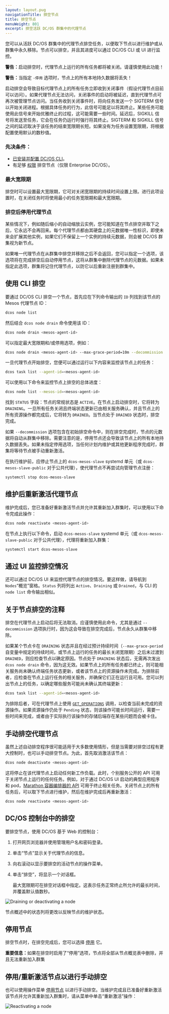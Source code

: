 ```yaml
---
layout: layout.pug
navigationTitle: 排空节点
title: 排空节点
menuWeight: 801
excerpt: 排空活跃 DC/OS 群集中的代理节点
---
```


您可以从活跃 DC/OS 群集中的代理节点排空任务，以便取下节点以进行维护或从群集中永久移除。节点可以排空，并且其进度可以通过 DC/OS CLI 或 UI 进行监控。

<p class="message--warning"><strong>警告：</strong>启动排空时，代理节点上运行的所有任务都将被关闭。请谨慎使用此功能！</p>
<p class="message--warning"><strong>警告：</strong>当指定 <code>-停用</code> 选项时，节点上的所有本地持久数据将丢失！</p>

启动排空会导致目标代理节点上的所有任务立即收到关闭事件（假设代理节点目前可以访问）。如果代理节点无法访问，关闭事件的启动将被延迟，直到代理节点可再次被管理节点访问。当任务收到关闭事件时，将向任务发送一个 SIGTERM 信号以开始关闭进程。根据具体任务的行为，此信号可能足以将其终止。某些任务可能使用此信号来开始优雅终止的过程，这可能需要一些时间。延迟后，SIGKILL 信号将发送至任务，它会在任务仍运行时强行将其终止。SIGTERM 和 SIGKILL 信号之间的延迟取决于该任务的结束宽限期长短。如果没有为任务设置宽限期，将根据配置使用默认的数秒值。

### 先决条件：

- [已安装并配置 DC/OS CLI](/mesosphere/dcos/cn/2.1/cli/)。
- 有足够 [权限](/mesosphere/dcos/cn/2.1/security/ent/perms-reference) 排空节点（仅限 Enterprise DC/OS）。

### 最大宽限期

排空时可以设置最大宽限期，它可对关闭宽限期的持续时间设置上限。进行此项设置时，在关闭任务时将使用最小的任务宽限期和最大宽限期。

### 排空后停用代理节点

某些情况下，例如随后缩小的自动缩放云实例，您可能知道在节点排空并取下之后，它永远不会再回来。每个代理节点都由其硬盘上的元数据唯一性标识，即使未来会扩展其他实例，如果它们不保留上一个实例的持续元数据，则会被 DC/OS 群集视为新节点。

如果唯一代理节点在从群集中排空并移除之后不会返回，您可以指定一个选项，该选项将在完成排空后自动停用节点，这将从群集中删除代理节点的元数据。如果未指定此选项，群集将记住代理节点，以防它以后重新注册到群集中。

## 使用 CLI 排空

要通过 DC/OS CLI 排空一个节点，首先应在下列命令输出的 `ID` 列找到该节点的 Mesos 代理节点 ID：

```bash
dcos node list
```

然后结合 `dcos node drain` 命令使用该 ID：

```bash
dcos node drain <mesos-agent-id>
```

可以指定最大宽限期和/或停用选项，例如：

```bash
dcos node drain <mesos-agent-id> --max-grace-period=10m --decommission
```

一旦代理节点开始排空，您便可以通过运行以下内容来监控该节点上的任务：

```bash
dcos task list --agent-id=<mesos-agent-id>
```

可以使用以下命令来监控节点上排空的总体进度：

```bash
dcos node list --mesos-id=<mesos-agent-id>
```

找到 `STATUS` 字段：节点的常规状态是 `ACTIVE`。在节点上启动排空时，它将转为 `DRAINING`。一旦所有任务关闭且终端状态更新已由相关服务确认，并且节点上的所有资源操作都完成后，它将转为 `DRAINED`。当节点处于 `DRAINED` 状态时，排空完成。

如果 `--decommission` 选项包含在初始排空命令中，则在排空完成时，节点的元数据将自动从群集中移除。需要注意的是，停用节点还会导致该节点上的所有本地持久数据丢失。如果未指定停用选项，当任何计划内维护或其他更新程序完成时，群集将等待节点被手动重新激活。

在执行维护前，应停止节点上的 `dcos-mesos-slave` systemd 单元（或 `dcos-mesos-slave-public` 对于公共代理），使代理节点不再尝试向管理节点注册：

```bash
systemctl stop dcos-mesos-slave
```

## 维护后重新激活代理节点

维护完成后，您已准备好重新激活节点并允许其重新加入群集时，可以使用以下命令完成此操作：

```bash
dcos node reactivate <mesos-agent-id>
```

在节点上执行以下命令，启动 `dcos-mesos-slave` systemd 单元（或 `dcos-mesos-slave-public` 对于公共代理），代理将重新加入群集：

```bash
systemctl start dcos-mesos-slave
```

## 通过 UI 监控排空情况

还可以通过 DC/OS UI 来监控代理节点的排空情况。要这样做，请导航到 `Nodes`“概览”窗格。`Status` 列将列出 `Active`、`Draining` 或 `Drained`，与 CLI 的 `node list` 命令输出相似。

## 关于节点排空的注释

排空在代理节点上启动后将无法取消。应谨慎使用此命令，尤其是通过 `--decommission` 选项执行时，因为这会导致在排空完成后，节点永久从群集中移除。

如果某个节点卡在 `DRAINING` 状态并且在经过预计持续时间（`--max-grace-period` 自变量中规定的持续时间，或节点上运行的任务的最长关闭宽限期）之后未过渡到 `DRAINED`，则应检查节点以确定原因。节点处于 `DRAINING` 状态后，无需再次发出 `dcos node drain` 命令，因为这无效。如果节点上的所有任务都已终止，则可能相关服务尚未确认终端任务状态更新，或者该节点上的资源操作未完成。为排除前者，应检查在节点上运行任务的相关服务，并确保它们正在运行且可用。您可以列出节点上的任务，以确定哪些服务可能尚未确认其终端更新：

```bash
dcos task list --agent-id=<mesos-agent-id>
```

为排除后者，可在代理节点上使用 [`GET_OPERATIONS`](http://mesos.apache.org/documentation/latest/operator-http-api/#get_operations-1) 调用，以检查当前未完成的资源操作。如果资源操作仍处于 `Pending` 状态，则该操作可能长时间运行，需要一些时间来完成，或者由于实际执行该操作的存储后端存在某些问题而会被卡住。

## 手动排空代理节点

虽然上述自动排空程序很可能适用于大多数使用情形，但是当需要对排空过程有更大控制时，也可以手动排空节点。为此，首先取消激活该节点：

```bash
dcos node deactivate <mesos-agent-id>
```

这将停止在该代理节点上启动任何新工作负载。此时，个别服务公开的 API 可用于关闭节点上运行的任何任务。例如，对于通过 DC/OS UI 启动的典型应用程序和 pod，[Marathon 容器编排器的 API](/mesosphere/dcos/cn/2.1/deploying-services/marathon-api/) 可用于终止相关任务。关闭节点上的所有任务后，可以取下节点进行维护，然后在维护完成后再重新激活：

```bash
dcos node reactivate <mesos-agent-id>
```

## DC/OS 控制台中的排空

要排空节点，使用 DC/OS 基于 Web 的控制台：

1. 打开网页浏览器并使用管理用户名和密码登录。

1. 单击“节点”显示关于代理节点的信息。

1. 向右滚动以显示要排空的活动节点的操作菜单。

1. 单击“排空”，将显示一个对话框。

    最大宽限期可在排空对话框中指定。这表示任务正常终止所允许的最长时间，并覆盖默认值数秒。

  <p>
    <img src="/mesosphere/dcos/2.1/img/draining-ui-actions.png" alt="Draining or deactivating a node">
  </p>

节点概述中的状态列将更改以反映节点的维护状态。

## 停用节点

排空节点时，在排空完成后，您可以选择 [停用](/mesosphere/dcos/cn/2.1/administering-clusters/delete-node/) 它。

<p class="message--important"><strong>重要信息：</strong>如果在排空时启用了“停用”选项，节点将全部从节点概览表中删除，并且无法重新加入群集</p>

## 停用/重新激活节点以进行手动排空

也可以使用操作菜单 [停用节点](#draining-an-agent-node-manually) 以进行手动排空。当维护完成且已准备好重新激活该节点并允许其重新加入群集时，请从菜单中单击“重新激活”操作：

<p>
  <img src="/mesosphere/dcos/2.1/img/draining-ui-reactivate.png" alt="Reactivating a node">
</p>
